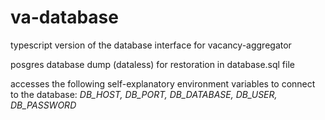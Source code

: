 # va-database

typescript version of the database interface for vacancy-aggregator

posgres database dump (dataless) for restoration in database.sql file

accesses the following self-explanatory environment variables to connect to the database: _DB_HOST, DB_PORT, DB_DATABASE, DB_USER, DB_PASSWORD_
